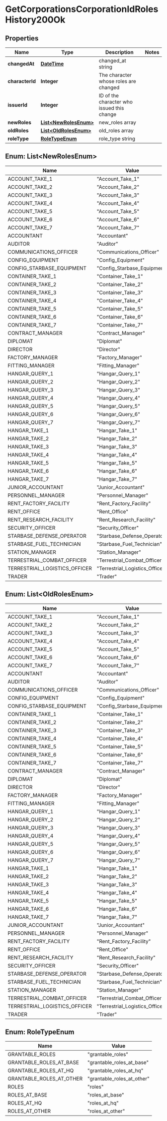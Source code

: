 
# GetCorporationsCorporationIdRolesHistory200Ok

## Properties
Name | Type | Description | Notes
------------ | ------------- | ------------- | -------------
**changedAt** | [**DateTime**](DateTime.md) | changed_at string | 
**characterId** | **Integer** | The character whose roles are changed | 
**issuerId** | **Integer** | ID of the character who issued this change | 
**newRoles** | [**List&lt;NewRolesEnum&gt;**](#List&lt;NewRolesEnum&gt;) | new_roles array | 
**oldRoles** | [**List&lt;OldRolesEnum&gt;**](#List&lt;OldRolesEnum&gt;) | old_roles array | 
**roleType** | [**RoleTypeEnum**](#RoleTypeEnum) | role_type string | 


<a name="List<NewRolesEnum>"></a>
## Enum: List&lt;NewRolesEnum&gt;
Name | Value
---- | -----
ACCOUNT_TAKE_1 | &quot;Account_Take_1&quot;
ACCOUNT_TAKE_2 | &quot;Account_Take_2&quot;
ACCOUNT_TAKE_3 | &quot;Account_Take_3&quot;
ACCOUNT_TAKE_4 | &quot;Account_Take_4&quot;
ACCOUNT_TAKE_5 | &quot;Account_Take_5&quot;
ACCOUNT_TAKE_6 | &quot;Account_Take_6&quot;
ACCOUNT_TAKE_7 | &quot;Account_Take_7&quot;
ACCOUNTANT | &quot;Accountant&quot;
AUDITOR | &quot;Auditor&quot;
COMMUNICATIONS_OFFICER | &quot;Communications_Officer&quot;
CONFIG_EQUIPMENT | &quot;Config_Equipment&quot;
CONFIG_STARBASE_EQUIPMENT | &quot;Config_Starbase_Equipment&quot;
CONTAINER_TAKE_1 | &quot;Container_Take_1&quot;
CONTAINER_TAKE_2 | &quot;Container_Take_2&quot;
CONTAINER_TAKE_3 | &quot;Container_Take_3&quot;
CONTAINER_TAKE_4 | &quot;Container_Take_4&quot;
CONTAINER_TAKE_5 | &quot;Container_Take_5&quot;
CONTAINER_TAKE_6 | &quot;Container_Take_6&quot;
CONTAINER_TAKE_7 | &quot;Container_Take_7&quot;
CONTRACT_MANAGER | &quot;Contract_Manager&quot;
DIPLOMAT | &quot;Diplomat&quot;
DIRECTOR | &quot;Director&quot;
FACTORY_MANAGER | &quot;Factory_Manager&quot;
FITTING_MANAGER | &quot;Fitting_Manager&quot;
HANGAR_QUERY_1 | &quot;Hangar_Query_1&quot;
HANGAR_QUERY_2 | &quot;Hangar_Query_2&quot;
HANGAR_QUERY_3 | &quot;Hangar_Query_3&quot;
HANGAR_QUERY_4 | &quot;Hangar_Query_4&quot;
HANGAR_QUERY_5 | &quot;Hangar_Query_5&quot;
HANGAR_QUERY_6 | &quot;Hangar_Query_6&quot;
HANGAR_QUERY_7 | &quot;Hangar_Query_7&quot;
HANGAR_TAKE_1 | &quot;Hangar_Take_1&quot;
HANGAR_TAKE_2 | &quot;Hangar_Take_2&quot;
HANGAR_TAKE_3 | &quot;Hangar_Take_3&quot;
HANGAR_TAKE_4 | &quot;Hangar_Take_4&quot;
HANGAR_TAKE_5 | &quot;Hangar_Take_5&quot;
HANGAR_TAKE_6 | &quot;Hangar_Take_6&quot;
HANGAR_TAKE_7 | &quot;Hangar_Take_7&quot;
JUNIOR_ACCOUNTANT | &quot;Junior_Accountant&quot;
PERSONNEL_MANAGER | &quot;Personnel_Manager&quot;
RENT_FACTORY_FACILITY | &quot;Rent_Factory_Facility&quot;
RENT_OFFICE | &quot;Rent_Office&quot;
RENT_RESEARCH_FACILITY | &quot;Rent_Research_Facility&quot;
SECURITY_OFFICER | &quot;Security_Officer&quot;
STARBASE_DEFENSE_OPERATOR | &quot;Starbase_Defense_Operator&quot;
STARBASE_FUEL_TECHNICIAN | &quot;Starbase_Fuel_Technician&quot;
STATION_MANAGER | &quot;Station_Manager&quot;
TERRESTRIAL_COMBAT_OFFICER | &quot;Terrestrial_Combat_Officer&quot;
TERRESTRIAL_LOGISTICS_OFFICER | &quot;Terrestrial_Logistics_Officer&quot;
TRADER | &quot;Trader&quot;


<a name="List<OldRolesEnum>"></a>
## Enum: List&lt;OldRolesEnum&gt;
Name | Value
---- | -----
ACCOUNT_TAKE_1 | &quot;Account_Take_1&quot;
ACCOUNT_TAKE_2 | &quot;Account_Take_2&quot;
ACCOUNT_TAKE_3 | &quot;Account_Take_3&quot;
ACCOUNT_TAKE_4 | &quot;Account_Take_4&quot;
ACCOUNT_TAKE_5 | &quot;Account_Take_5&quot;
ACCOUNT_TAKE_6 | &quot;Account_Take_6&quot;
ACCOUNT_TAKE_7 | &quot;Account_Take_7&quot;
ACCOUNTANT | &quot;Accountant&quot;
AUDITOR | &quot;Auditor&quot;
COMMUNICATIONS_OFFICER | &quot;Communications_Officer&quot;
CONFIG_EQUIPMENT | &quot;Config_Equipment&quot;
CONFIG_STARBASE_EQUIPMENT | &quot;Config_Starbase_Equipment&quot;
CONTAINER_TAKE_1 | &quot;Container_Take_1&quot;
CONTAINER_TAKE_2 | &quot;Container_Take_2&quot;
CONTAINER_TAKE_3 | &quot;Container_Take_3&quot;
CONTAINER_TAKE_4 | &quot;Container_Take_4&quot;
CONTAINER_TAKE_5 | &quot;Container_Take_5&quot;
CONTAINER_TAKE_6 | &quot;Container_Take_6&quot;
CONTAINER_TAKE_7 | &quot;Container_Take_7&quot;
CONTRACT_MANAGER | &quot;Contract_Manager&quot;
DIPLOMAT | &quot;Diplomat&quot;
DIRECTOR | &quot;Director&quot;
FACTORY_MANAGER | &quot;Factory_Manager&quot;
FITTING_MANAGER | &quot;Fitting_Manager&quot;
HANGAR_QUERY_1 | &quot;Hangar_Query_1&quot;
HANGAR_QUERY_2 | &quot;Hangar_Query_2&quot;
HANGAR_QUERY_3 | &quot;Hangar_Query_3&quot;
HANGAR_QUERY_4 | &quot;Hangar_Query_4&quot;
HANGAR_QUERY_5 | &quot;Hangar_Query_5&quot;
HANGAR_QUERY_6 | &quot;Hangar_Query_6&quot;
HANGAR_QUERY_7 | &quot;Hangar_Query_7&quot;
HANGAR_TAKE_1 | &quot;Hangar_Take_1&quot;
HANGAR_TAKE_2 | &quot;Hangar_Take_2&quot;
HANGAR_TAKE_3 | &quot;Hangar_Take_3&quot;
HANGAR_TAKE_4 | &quot;Hangar_Take_4&quot;
HANGAR_TAKE_5 | &quot;Hangar_Take_5&quot;
HANGAR_TAKE_6 | &quot;Hangar_Take_6&quot;
HANGAR_TAKE_7 | &quot;Hangar_Take_7&quot;
JUNIOR_ACCOUNTANT | &quot;Junior_Accountant&quot;
PERSONNEL_MANAGER | &quot;Personnel_Manager&quot;
RENT_FACTORY_FACILITY | &quot;Rent_Factory_Facility&quot;
RENT_OFFICE | &quot;Rent_Office&quot;
RENT_RESEARCH_FACILITY | &quot;Rent_Research_Facility&quot;
SECURITY_OFFICER | &quot;Security_Officer&quot;
STARBASE_DEFENSE_OPERATOR | &quot;Starbase_Defense_Operator&quot;
STARBASE_FUEL_TECHNICIAN | &quot;Starbase_Fuel_Technician&quot;
STATION_MANAGER | &quot;Station_Manager&quot;
TERRESTRIAL_COMBAT_OFFICER | &quot;Terrestrial_Combat_Officer&quot;
TERRESTRIAL_LOGISTICS_OFFICER | &quot;Terrestrial_Logistics_Officer&quot;
TRADER | &quot;Trader&quot;


<a name="RoleTypeEnum"></a>
## Enum: RoleTypeEnum
Name | Value
---- | -----
GRANTABLE_ROLES | &quot;grantable_roles&quot;
GRANTABLE_ROLES_AT_BASE | &quot;grantable_roles_at_base&quot;
GRANTABLE_ROLES_AT_HQ | &quot;grantable_roles_at_hq&quot;
GRANTABLE_ROLES_AT_OTHER | &quot;grantable_roles_at_other&quot;
ROLES | &quot;roles&quot;
ROLES_AT_BASE | &quot;roles_at_base&quot;
ROLES_AT_HQ | &quot;roles_at_hq&quot;
ROLES_AT_OTHER | &quot;roles_at_other&quot;



